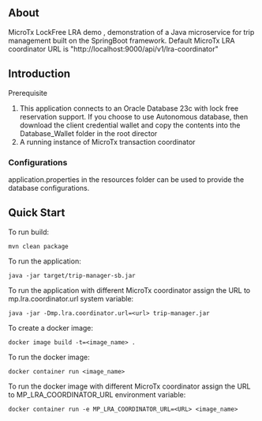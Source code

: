 ## About
MicroTx LockFree LRA demo , demonstration of a Java microservice for trip management built on the SpringBoot framework.
Default MicroTx LRA coordinator URL is "http://localhost:9000/api/v1/lra-coordinator"

## Introduction
Prerequisite

1. This application connects to an Oracle Database 23c with lock free reservation support. If you choose to use Autonomous database, then download the client credential wallet and copy the contents into the Database_Wallet folder
   in the root director
2. A running instance of MicroTx transaction coordinator

### Configurations
application.properties in the resources folder can be used to provide the database configurations.

## Quick Start
To run build:

```
mvn clean package
```

To run the application:
```
java -jar target/trip-manager-sb.jar
```
To run the application with different MicroTx coordinator assign the URL to mp.lra.coordinator.url system variable:
```
java -jar -Dmp.lra.coordinator.url=<url> trip-manager.jar
```
To create a docker image:
```
docker image build -t=<image_name> .
```
To run the docker image:
```
docker container run <image_name>
```
To run the docker image with different MicroTx coordinator assign the URL to MP_LRA_COORDINATOR_URL environment variable:
```
docker container run -e MP_LRA_COORDINATOR_URL=<URL> <image_name>
```

